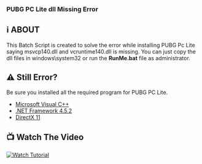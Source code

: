 ###  **PUBG PC Lite dll Missing Error**

:information_source: ABOUT
 -----
This Batch Script is created to solve the error while installing PUBG Pc Lite saying msvcp140.dll and vcruntime140.dll is missing. You can just copy the dll files in windows\system32 or run the **RunMe.bat** file as administrator.

 ##  :warning: Still Error?
 
 Be sure you installed all the required program for PUBG PC Lite.
  - [Microsoft Visual C++](https://support.microsoft.com/help/2977003/the-latest-supported-visual-c-downloads)
  - [.NET Framework 4.5.2](https://www.microsoft.com/net/download/dotnet-framework-runtime)
  - [DirectX 11](https://www.microsoft.com/download/details.aspx?id=35)
  
   ##  :tv: Watch The Video
   
  [![Watch Tutorial](https://img.youtube.com/vi/ybWRBvarotI/0.jpg)](https://www.youtube.com/watch?v=ybWRBvarotI)
  
  <script src="https://apis.google.com/js/platform.js"></script>

<div class="g-ytsubscribe" data-channelid="UC_sEDUsQhiDjqaZxaq2_hWg" data-layout="default" data-count="hidden"></div>

